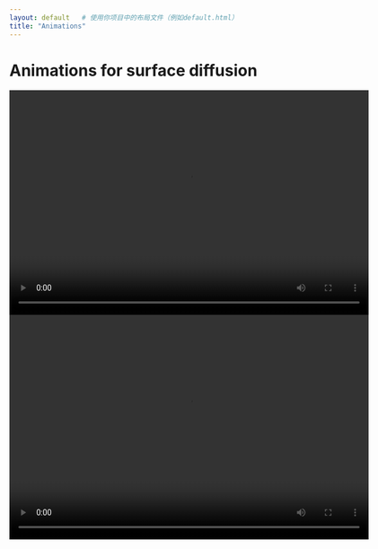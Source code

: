 ```yaml
---
layout: default   # 使用你项目中的布局文件（例如default.html）
title: "Animations"
---
```


# Animations for surface diffusion

<video width="640" height="400" controls>
  <source src="https://raw.githubusercontent.com/Bp-DUAN/Animation_GFs/main/SDF_H_cross.mp4" type="video/mp4">
</video>

<video width="640" height="400" controls>
  <source src="https://raw.githubusercontent.com/Bp-DUAN/Animation_GFs/main/SDF_Box_1_1_6.mp4" type="video/mp4">
</video>


<style>
.video-container {
  display: flex;
  flex-wrap: wrap;  /* 允许换行 */
  gap: 20px;        /* 视频之间的间距 */
  justify-content: center; /* 居中对齐 */
}
</style>